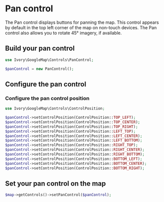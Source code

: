 # Pan control

The Pan control displays buttons for panning the map. This control appears by default in the top left corner of the
map on non-touch devices. The Pan control also allows you to rotate 45° imagery, if available.

## Build your pan control

``` php
use Ivory\GoogleMap\Controls\PanControl;

$panControl = new PanControl();
```

## Configure the pan control

### Configure the pan control position

``` php
use Ivory\GoogleMap\Controls\ControlPosition;

$panControl->setControlPosition(ControlPosition::TOP_LEFT);
$panControl->setControlPosition(ControlPosition::TOP_CENTER);
$panControl->setControlPosition(ControlPosition::TOP_RIGHT);
$panControl->setControlPosition(ControlPosition::LEFT_TOP);
$panControl->setControlPosition(ControlPosition::LEFT_CENTER);
$panControl->setControlPosition(ControlPosition::LEFT_BOTTOM);
$panControl->setControlPosition(ControlPosition::RIGHT_TOP);
$panControl->setControlPosition(ControlPosition::RIGHT_CENTER);
$panControl->setControlPosition(ControlPosition::RIGHT_BOTTOM);
$panControl->setControlPosition(ControlPosition::BOTTOM_LEFT);
$panControl->setControlPosition(ControlPosition::BOTTOM_CENTER);
$panControl->setControlPosition(ControlPosition::BOTTOM_RIGHT);
```

## Set your pan control on the map

``` php
$map->getControls()->setPanControl($panControl);
```
